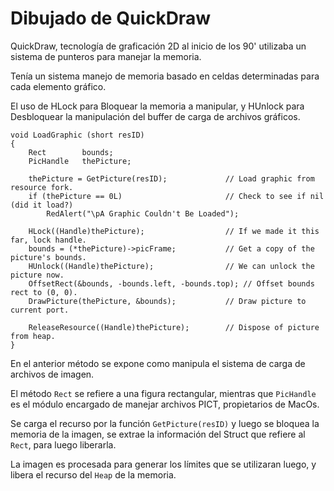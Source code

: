 # Dibujado de QuickDraw

QuickDraw, tecnología de graficación 2D al inicio de los 90' utilizaba un sistema de punteros para manejar la memoria.

Tenía un sistema manejo de memoria basado en celdas determinadas para cada elemento gráfico. 

El uso de HLock para Bloquear la memoria a manipular, y HUnlock para Desbloquear la manipulación del buffer de carga de archivos gráficos.


```
void LoadGraphic (short resID)
{
	Rect		bounds;
	PicHandle	thePicture;
	
	thePicture = GetPicture(resID);				// Load graphic from resource fork.
	if (thePicture == 0L)						// Check to see if nil (did it load?)
		RedAlert("\pA Graphic Couldn't Be Loaded");
	
	HLock((Handle)thePicture);					// If we made it this far, lock handle.
	bounds = (*thePicture)->picFrame;			// Get a copy of the picture's bounds.
	HUnlock((Handle)thePicture);				// We can unlock the picture now.
	OffsetRect(&bounds, -bounds.left, -bounds.top);	// Offset bounds rect to (0, 0).
	DrawPicture(thePicture, &bounds);			// Draw picture to current port.
	
	ReleaseResource((Handle)thePicture);		// Dispose of picture from heap.
}
```

En el anterior método se expone como manipula el sistema de carga de archivos de imagen. 

El método `Rect` se refiere a una figura rectangular, mientras que `PicHandle` es el módulo encargado de manejar archivos PICT, propietarios de MacOs.

Se carga el recurso por la función `GetPicture(resID)` y luego se bloquea la memoria de la imagen, se extrae la información del Struct que refiere al `Rect`, para luego liberarla. 

La imagen es procesada para generar los límites que se utilizaran luego, y libera el recurso del `Heap` de la memoria.
